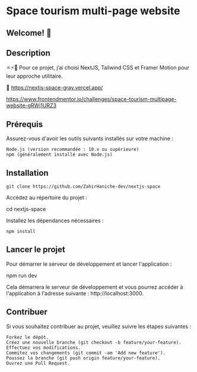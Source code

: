# Space tourism multi-page website


## Welcome! 👋

## Description

 ⚛️⚡🎨 Pour ce projet, j’ai choisi NextJS, Tailwind CSS et Framer Motion pour leur approche utilitaire.

🚀 https://nextjs-space-gray.vercel.app/

https://www.frontendmentor.io/challenges/space-tourism-multipage-website-gRWj1URZ3

## Prérequis

Assurez-vous d'avoir les outils suivants installés sur votre machine :

    Node.js (version recommandée : 18.x ou supérieure)
    npm (généralement installé avec Node.js)

## Installation

    git clone https://github.com/ZahirHaniche-dev/nextjs-space


Accédez au répertoire du projet :

cd nextjs-space

Installez les dépendances nécessaires :

    npm install

## Lancer le projet

Pour démarrer le serveur de développement et lancer l'application :


npm run dev

Cela démarrera le serveur de développement et vous pourrez accéder à l'application à l'adresse suivante : http://localhost:3000.


## Contribuer

Si vous souhaitez contribuer au projet, veuillez suivre les étapes suivantes :

    Forkez le dépôt.
    Créez une nouvelle branche (git checkout -b feature/your-feature).
    Effectuez vos modifications.
    Commitez vos changements (git commit -am 'Add new feature').
    Poussez la branche (git push origin feature/your-feature).
    Ouvrez une Pull Request.
